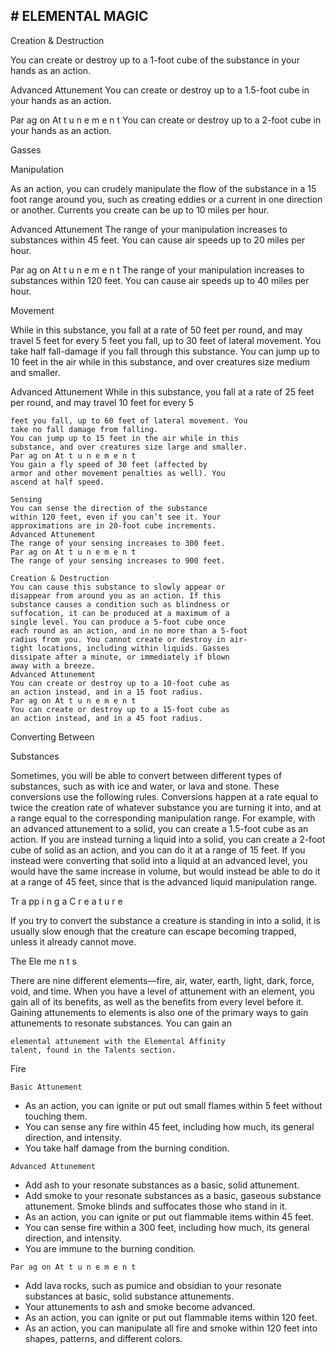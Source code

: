 ## # ELEMENTAL MAGIC

Creation & Destruction

You can create or destroy up to a 1-foot cube of
the substance in your hands as an action.

Advanced Attunement
You can create or destroy up to a 1.5-foot cube in
your hands as an action.

Par ag on At t u n e m e n t
You can create or destroy up to a 2-foot cube in
your hands as an action.

Gasses

Manipulation

As an action, you can crudely manipulate the
flow of the substance in a 15 foot range around you,
such as creating eddies or a current in one direction
or another. Currents you create can be up to 10 miles
per hour.

Advanced Attunement
The range of your manipulation increases to
substances within 45 feet. You can cause air speeds
up to 20 miles per hour.

Par ag on At t u n e m e n t
The range of your manipulation increases to
substances within 120 feet. You can cause air speeds
up to 40 miles per hour.

Movement

While in this substance, you fall at a rate of 50
feet per round, and may travel 5 feet for every 5 feet
you fall, up to 30 feet of lateral movement. You take
half fall-damage if you fall through this substance.
You can jump up to 10 feet in the air while in this
substance, and over creatures size medium and
smaller.

Advanced Attunement
While in this substance, you fall at a rate of 25
feet per round, and may travel 10 feet for every 5

```
feet you fall, up to 60 feet of lateral movement. You
take no fall damage from falling.
You can jump up to 15 feet in the air while in this
substance, and over creatures size large and smaller.
Par ag on At t u n e m e n t
You gain a fly speed of 30 feet (affected by
armor and other movement penalties as well). You
ascend at half speed.
```

```
Sensing
You can sense the direction of the substance
within 120 feet, even if you can’t see it. Your
approximations are in 20-foot cube increments.
Advanced Attunement
The range of your sensing increases to 300 feet.
Par ag on At t u n e m e n t
The range of your sensing increases to 900 feet.
```

```
Creation & Destruction
You can cause this substance to slowly appear or
disappear from around you as an action. If this
substance causes a condition such as blindness or
suffocation, it can be produced at a maximum of a
single level. You can produce a 5-foot cube once
each round as an action, and in no more than a 5-foot
radius from you. You cannot create or destroy in air-
tight locations, including within liquids. Gasses
dissipate after a minute, or immediately if blown
away with a breeze.
Advanced Attunement
You can create or destroy up to a 10-foot cube as
an action instead, and in a 15 foot radius.
Par ag on At t u n e m e n t
You can create or destroy up to a 15-foot cube as
an action instead, and in a 45 foot radius.
```

Converting Between

Substances

Sometimes, you will be able to convert between
different types of substances, such as with ice and
water, or lava and stone. These conversions use the
following rules.
Conversions happen at a rate equal to twice the
creation rate of whatever substance you are turning it
into, and at a range equal to the corresponding
manipulation range.
For example, with an advanced attunement to a
solid, you can create a 1.5-foot cube as an action. If
you are instead turning a liquid into a solid, you can
create a 2-foot cube of solid as an action, and you
can do it at a range of 15 feet.
If you instead were converting that solid into a
liquid at an advanced level, you would have the
same increase in volume, but would instead be able
to do it at a range of 45 feet, since that is the
advanced liquid manipulation range.

Tr a pp i n g a C r e a t u r e

If you try to convert the substance a creature is
standing in into a solid, it is usually slow enough that
the creature can escape becoming trapped, unless it
already cannot move.

The Ele me n t s

There are nine different elements—fire, air,
water, earth, light, dark, force, void, and time. When
you have a level of attunement with an element, you
gain all of its benefits, as well as the benefits from
every level before it. Gaining attunements to
elements is also one of the primary ways to gain
attunements to resonate substances. You can gain an

```
elemental attunement with the Elemental Affinity
talent, found in the Talents section.
```

Fire

```
Basic Attunement
```

- As an action, you can ignite or put out small
  flames within 5 feet without touching them.
- You can sense any fire within 45 feet,
  including how much, its general direction, and
  intensity.
- You take half damage from the burning
  condition.

```
Advanced Attunement
```

- Add ash to your resonate substances as a basic,
  solid attunement.
- Add smoke to your resonate substances as a
  basic, gaseous substance attunement. Smoke blinds
  and suffocates those who stand in it.
- As an action, you can ignite or put out
  flammable items within 45 feet.
- You can sense fire within a 300 feet, including
  how much, its general direction, and intensity.
- You are immune to the burning condition.

```
Par ag on At t u n e m e n t
```

- Add lava rocks, such as pumice and obsidian to
  your resonate substances at basic, solid substance
  attunements.
- Your attunements to ash and smoke become
  advanced.
- As an action, you can ignite or put out
  flammable items within 120 feet.
- As an action, you can manipulate all fire and
  smoke within 120 feet into shapes, patterns, and
  different colors.
